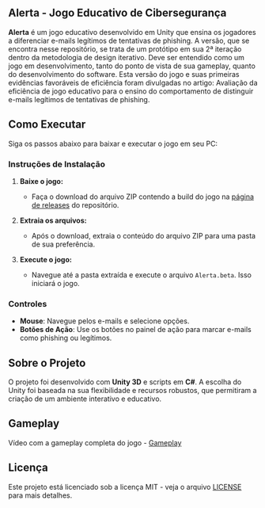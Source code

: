 ## Alerta - Jogo Educativo de Cibersegurança

**Alerta** é um jogo educativo desenvolvido em Unity que ensina os jogadores a diferenciar e-mails legítimos de tentativas de phishing. A versão, que se encontra nesse repositório, se trata de um protótipo em sua 2ª iteração dentro da metodologia de design iterativo. Deve ser entendido como um jogo em desenvolvimento, tanto do ponto de vista de sua gameplay, quanto do desenvolvimento do software. Esta versão do jogo e suas primeiras evidências favoráveis de eficiência foram divulgadas no artigo: Avaliação da eficiência de jogo educativo para o ensino do comportamento de distinguir e-mails legítimos de tentativas de phishing.

## Como Executar

Siga os passos abaixo para baixar e executar o jogo em seu PC:

### Instruções de Instalação

1. **Baixe o jogo:**
   - Faça o download do arquivo ZIP contendo a build do jogo na [página de releases](#) do repositório.

2. **Extraia os arquivos:**
   - Após o download, extraia o conteúdo do arquivo ZIP para uma pasta de sua preferência.

3. **Execute o jogo:**
   - Navegue até a pasta extraída e execute o arquivo `Alerta.beta`. Isso iniciará o jogo.

### Controles

- **Mouse**: Navegue pelos e-mails e selecione opções.
- **Botões de Ação**: Use os botões no painel de ação para marcar e-mails como phishing ou legítimos.

## Sobre o Projeto

O projeto foi desenvolvido com **Unity 3D** e scripts em **C#**. A escolha do Unity foi baseada na sua flexibilidade e recursos robustos, que permitiram a criação de um ambiente interativo e educativo.

## Gameplay

Vídeo com a gameplay completa do jogo - [Gameplay](https://youtu.be/a8iZoWfpe3I)

## Licença

Este projeto está licenciado sob a licença MIT - veja o arquivo [LICENSE](./LICENSE) para mais detalhes.
